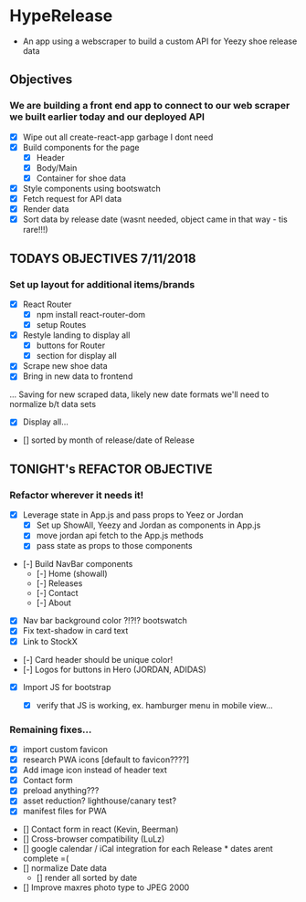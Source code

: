 # HypeRelease
- An app using a webscraper to build a custom API for Yeezy shoe release data

## Objectives

### We are building a front end app to connect to our web scraper we built earlier today and our deployed API

- [x] Wipe out all create-react-app garbage I dont need
- [x] Build components for the page
  - [x] Header
  - [x] Body/Main
  - [x] Container for shoe data
- [x] Style components using bootswatch
- [x] Fetch request for API data
- [x] Render data
- [x] Sort data by release date (wasnt needed, object came in that way - tis rare!!!)

## TODAYS OBJECTIVES 7/11/2018

### Set up layout for additional items/brands
- [x] React Router
  - [x] npm install react-router-dom
  - [x] setup Routes
- [x] Restyle landing to display all
  - [x] buttons for Router
  - [x] section for display all

- [x] Scrape new shoe data
- [x] Bring in new data to frontend

... Saving for new scraped data, likely new date formats we'll need to normalize b/t data sets

- [x] Display all...
- [] sorted by month of release/date of Release

## TONIGHT's REFACTOR OBJECTIVE

### Refactor wherever it needs it!

- [x] Leverage state in App.js and pass props to Yeez or Jordan
  - [x] Set up ShowAll, Yeezy and Jordan as components in App.js
  - [x] move jordan api fetch to the App.js methods
  - [x] pass state as props to those components
- [-] Build NavBar components
  - [-] Home (showall)
  - [-] Releases
  - [-] Contact
  - [-] About
- [x] Nav bar background color ?!?!? bootswatch
- [x] Fix text-shadow in card text
- [x] Link to StockX
- [-] Card header should be unique color!
- [-] Logos for buttons in Hero (JORDAN, ADIDAS)
- [x] Import JS for bootstrap
  - [x] verify that JS is working, ex. hamburger menu in mobile view...


### Remaining fixes...
- [x] import custom favicon
- [x] research PWA icons [default to favicon????]
- [x] Add image icon instead of header text
- [x] Contact form
- [x] preload anything???
- [x] asset reduction? lighthouse/canary test?
- [x] manifest files for PWA

- [] Contact form in react (Kevin, Beerman)
- [] Cross-browser compatibility (LuLz)
- [] google calendar / iCal integration for each Release *   dates arent complete =(
- [] normalize Date data
  - [] render all sorted by date
- [] Improve maxres photo type to JPEG 2000
